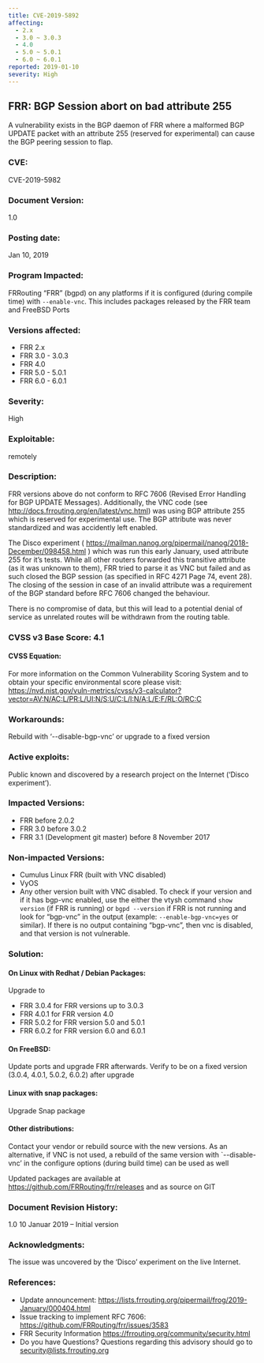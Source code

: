 ```yaml
---
title: CVE-2019-5892
affecting:
  - 2.x
  - 3.0 ~ 3.0.3
  - 4.0
  - 5.0 ~ 5.0.1
  - 6.0 ~ 6.0.1
reported: 2019-01-10
severity: High
---
```


## FRR: BGP Session abort on bad attribute 255 
A vulnerability exists in the BGP daemon of FRR where a malformed BGP UPDATE packet with an attribute 255 (reserved for experimental) can cause the BGP peering session to flap.

### CVE: 
CVE-2019-5982

### Document Version: 
 1.0

### Posting date: 
Jan 10, 2019

### Program Impacted: 
FRRouting “FRR” (bgpd) on any platforms if it is configured (during compile time) with `--enable-vnc`. This includes packages released by the FRR team and FreeBSD Ports

### Versions affected: 

- FRR 2.x
- FRR 3.0 - 3.0.3
- FRR 4.0
- FRR 5.0 - 5.0.1
- FRR 6.0 - 6.0.1

### Severity: 
High

### Exploitable: 
remotely

### Description: 
FRR versions above do not conform to RFC 7606 (Revised Error Handling for BGP UPDATE Messages). Additionally, the VNC code (see http://docs.frrouting.org/en/latest/vnc.html) was using BGP attribute 255 which is reserved for experimental use. The BGP attribute was never standardized and was accidently left enabled.

The Disco experiment ( https://mailman.nanog.org/pipermail/nanog/2018-December/098458.html )  which was run this early January, used attribute 255 for it’s tests. While all other routers forwarded this transitive attribute (as it was unknown to them), FRR tried to parse it as VNC but failed and as such closed the BGP session (as specified in RFC 4271 Page 74, event 28). The closing of the session in case of an invalid attribute was a requirement of the BGP standard before RFC 7606 changed the behaviour.

There is no compromise of data, but this will lead to a potential denial of service as unrelated routes will be withdrawn from the routing table.

### CVSS v3 Base Score: 4.1

#### CVSS Equation:
For more information on the Common Vulnerability Scoring System and to obtain your specific environmental score please visit:
https://nvd.nist.gov/vuln-metrics/cvss/v3-calculator?vector=AV:N/AC:L/PR:L/UI:N/S:U/C:L/I:N/A:L/E:F/RL:O/RC:C

### Workarounds: 
Rebuild with ‘--disable-bgp-vnc’ or upgrade to a fixed version

### Active exploits: 
Public known and discovered by a research project on the Internet (‘Disco experiment’). 

### Impacted Versions:
- FRR before 2.0.2
- FRR 3.0 before 3.0.2
- FRR 3.1 (Development git master) before 8 November 2017

### Non-impacted Versions:
- Cumulus Linux FRR (built with VNC disabled)
- VyOS
- Any other version built with VNC disabled. To check if your version and if it has bgp-vnc enabled, use the either the vtysh command `show version` (if FRR is running) or `bgpd --version` if FRR is not running and look for “bgp-vnc” in the output (example: `--enable-bgp-vnc=yes` or similar). If there is no output containing “bgp-vnc”, then vnc is disabled, and that version is not vulnerable.

### Solution: 

#### On Linux with Redhat / Debian Packages:
Upgrade to

- FRR 3.0.4  for FRR versions up to 3.0.3
- FRR 4.0.1 for FRR version 4.0
- FRR 5.0.2 for FRR version 5.0 and 5.0.1
- FRR 6.0.2 for FRR version 6.0 and 6.0.1

#### On FreeBSD:

Update ports and upgrade FRR afterwards. Verify to be on a fixed version (3.0.4, 4.0.1, 5.0.2, 6.0.2) after upgrade 

#### Linux with snap packages:
Upgrade Snap package

#### Other distributions:
Contact your vendor or rebuild source with the new versions. As an alternative, if VNC is not used, a rebuild of the same version with `--disable-vnc’ in the configure options (during build time) can be used as well

Updated packages are available at https://github.com/FRRouting/frr/releases and as source on GIT 

### Document Revision History:
1.0  10 Januar 2019 – Initial version

### Acknowledgments:
The issue was uncovered by the ‘Disco’ experiment on the live Internet.

### References:

- Update announcement: https://lists.frrouting.org/pipermail/frog/2019-January/000404.html
- Issue tracking to implement RFC 7606: https://github.com/FRRouting/frr/issues/3583
- FRR Security Information https://frrouting.org/community/security.html
- Do you have Questions? Questions regarding this advisory should go to security@lists.frrouting.org
